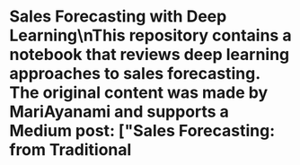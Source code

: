 # Sales Forecasting with Deep Learning\nThis repository contains a notebook that reviews deep learning approaches to sales forecasting. The original content was made by MariAyanami and supports a Medium post: ["Sales Forecasting: from Traditional 